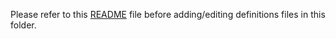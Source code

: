 Please refer to this [README](https://github.com/elastic/kibana/blob/main/src/platform/plugins/shared/console/README.md#creating-definitions) file before adding/editing definitions files in this folder.